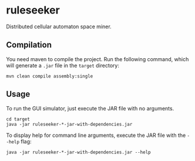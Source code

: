 # ruleseeker
Distributed cellular automaton space miner.

## Compilation
You need maven to compile the project. Run the following command, which will
generate a `.jar` file in the `target` directory:

```
mvn clean compile assembly:single
```

## Usage
To run the GUI simulator, just execute the JAR file with no arguments.

```
cd target
java -jar ruleseeker-*-jar-with-dependencies.jar
```

To display help for command line arguments, execute the JAR file with the
`--help` flag:

```
java -jar ruleseeker-*-jar-with-dependencies.jar --help
```
